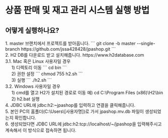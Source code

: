 <h1>상품 판매 및 재고 관리 시스템 실행 방법</h1>
<h2>어떻게 실행하나요?</h2>
1. master 브랜치에서 프로젝트를 받아옵니다.
   ```
    git clone -b master --single-branch https://github.com/jssa428428/jpashop.git
   ```
<br>
2. H2 DB를 다운로드 받고 설치해줍니다. https://www.h2database.com<br>
3.1. Mac 혹은 Linux 사용자일 경우<br>
&nbsp;&nbsp;&nbsp;&nbsp;&nbsp;1) 디렉토리 이동
   ```
    cd bin
   ```
<br>
&nbsp;&nbsp;&nbsp;&nbsp;&nbsp;2) 권한 설정
   ```
    chmod 755 h2.sh
   ```
<br>
&nbsp;&nbsp;&nbsp;&nbsp;&nbsp;3) 실행
   ```
    ./h2.sh
   ```
<br>
3.2. Windows 사용자일 경우<br>
&nbsp;&nbsp;&nbsp;&nbsp;&nbsp;1) cmd를 열고 H2가 설치된 경로로 이동 예) cd C:\Program Files (x86)\H2\bin<br>
&nbsp;&nbsp;&nbsp;&nbsp;&nbsp;2) h2.bat 실행<br>
4. JDBC URL에 jdbc:h2:~jpashop를 입력하고 연결을 클릭해줍니다.<br>
5. 본인 PC의 홈폴더(C:\Users\[사용자명])로 가서 jpashop.mv.db 파일이 생성되었는지 확인합니다.<br>
6. 생성되었다면 JDBC URL에 jdbc:h2:tcp://localhost/~/jpashop을 입력해주시고 계속해서 이 방식으로 접속하면 됩니다.<br>
